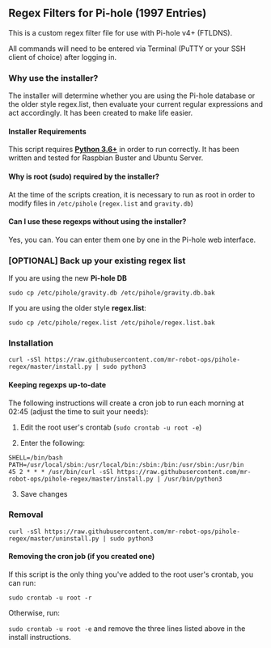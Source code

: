 ## Regex Filters for Pi-hole (1997 Entries)
This is a custom regex filter file for use with Pi-hole v4+ (FTLDNS).

All commands will need to be entered via Terminal (PuTTY or your SSH client of choice) after logging in.

### Why use the installer?
The installer will determine whether you are using the Pi-hole database or the older style regex.list, then evaluate your current regular expressions and act accordingly. It has been created to make life easier.

#### Installer Requirements
This script requires [**Python 3.6+**](https://github.com/mmotti/pihole-regex/issues/16) in order to run correctly. It has been written and tested for Raspbian Buster and Ubuntu Server.

#### Why is root (sudo) required by the installer?
At the time of the scripts creation, it is necessary to run as root in order to modify files in `/etc/pihole` (`regex.list` and `gravity.db`)

#### Can I use these regexps without using the installer?
Yes, you can. You can enter them one by one in the Pi-hole web interface.

### [OPTIONAL] Back up your existing regex list

If you are using the new **Pi-hole DB**
```
sudo cp /etc/pihole/gravity.db /etc/pihole/gravity.db.bak
```

If you are using the older style **regex.list**:
```
sudo cp /etc/pihole/regex.list /etc/pihole/regex.list.bak
```

### Installation
```
curl -sSl https://raw.githubusercontent.com/mr-robot-ops/pihole-regex/master/install.py | sudo python3
```

#### Keeping regexps up-to-date
The following instructions will create a cron job to run each morning at 02:45 (adjust the time to suit your needs):

1. Edit the root user's crontab (`sudo crontab -u root -e`)

2. Enter the following:
```
SHELL=/bin/bash
PATH=/usr/local/sbin:/usr/local/bin:/sbin:/bin:/usr/sbin:/usr/bin
45 2 * * * /usr/bin/curl -sSl https://raw.githubusercontent.com/mr-robot-ops/pihole-regex/master/install.py | /usr/bin/python3
```
3. Save changes

### Removal
```
curl -sSl https://raw.githubusercontent.com/mr-robot-ops/pihole-regex/master/uninstall.py | sudo python3
```

#### Removing the cron job (if you created one)
If this script is the only thing you've added to the root user's crontab, you can run:

`sudo crontab -u root -r`

Otherwise, run:

`sudo crontab -u root -e` and remove the three lines listed above in the install instructions.
